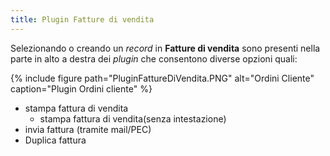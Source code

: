 ```yaml
---
title: Plugin Fatture di vendita
---
```


Selezionando o creando un *record* in **Fatture di vendita** sono presenti nella parte in alto a destra dei *plugin* che consentono diverse opzioni quali:

{% include figure path="PluginFattureDiVendita.PNG" alt="Ordini Cliente" caption="Plugin Ordini cliente" %}

- stampa fattura di vendita
    - stampa fattura di vendita(senza intestazione)
- invia fattura (tramite mail/PEC)
- Duplica fattura
